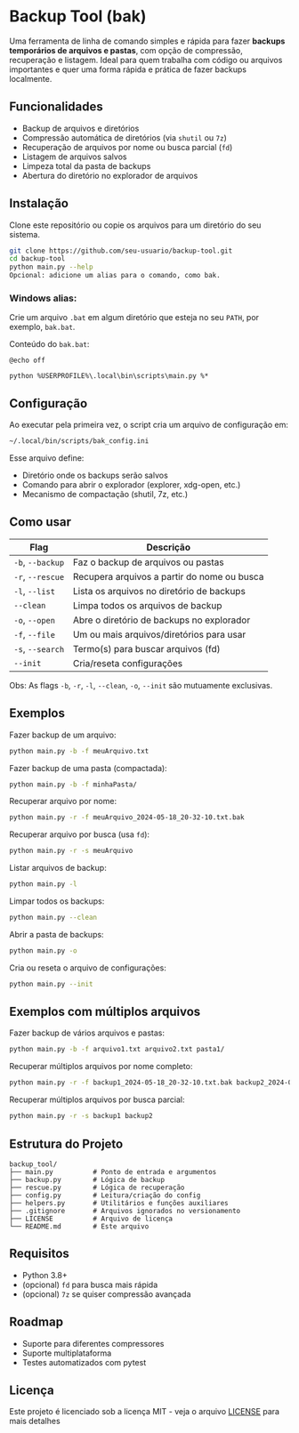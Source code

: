 # Backup Tool (bak)

Uma ferramenta de linha de comando simples e rápida para fazer **backups temporários de arquivos e pastas**, com opção de compressão, recuperação e listagem. Ideal para quem trabalha com código ou arquivos importantes e quer uma forma rápida e prática de fazer backups localmente.

## Funcionalidades

- Backup de arquivos e diretórios
- Compressão automática de diretórios (via `shutil` ou `7z`)
- Recuperação de arquivos por nome ou busca parcial (`fd`)
- Listagem de arquivos salvos
- Limpeza total da pasta de backups
- Abertura do diretório no explorador de arquivos

## Instalação

Clone este repositório ou copie os arquivos para um diretório do seu sistema.

```bash
git clone https://github.com/seu-usuario/backup-tool.git
cd backup-tool
python main.py --help
Opcional: adicione um alias para o comando, como bak.
```

### Windows alias:

Crie um arquivo `.bat` em algum diretório que esteja no seu `PATH`, por exemplo, `bak.bat`.

Conteúdo do `bak.bat`:

```batch
@echo off

python %USERPROFILE%\.local\bin\scripts\main.py %*
```

## Configuração

Ao executar pela primeira vez, o script cria um arquivo de configuração em:

```bash
~/.local/bin/scripts/bak_config.ini
```
Esse arquivo define:

- Diretório onde os backups serão salvos
- Comando para abrir o explorador (explorer, xdg-open, etc.)
- Mecanismo de compactação (shutil, 7z, etc.)

## Como usar

| Flag            | Descrição                                                                            |
|-----------------|------------------------------------------------------------|
| `-b`, `--backup`  | Faz o backup de arquivos ou pastas                           |
| `-r`, `--rescue`  | Recupera arquivos a partir do nome ou busca              |
| `-l`, `--list`    | Lista os arquivos no diretório de backups                          | 
| `--clean`         | Limpa todos os arquivos de backup                                |
| `-o`, `--open`    | Abre o diretório de backups no explorador                  |
| `-f`, `--file`    | Um ou mais arquivos/diretórios para usar                        |
| `-s`, `--search`  | Termo(s) para buscar arquivos (fd)                                |
| `--init`          | Cria/reseta configurações                                    |

Obs: As flags `-b`, `-r`, `-l`, `--clean`, `-o`, `--init` são mutuamente exclusivas.

## Exemplos

Fazer backup de um arquivo:
```bash
python main.py -b -f meuArquivo.txt
```

Fazer backup de uma pasta (compactada):
```bash
python main.py -b -f minhaPasta/
```

Recuperar arquivo por nome:
```bash
python main.py -r -f meuArquivo_2024-05-18_20-32-10.txt.bak
```

Recuperar arquivo por busca (usa `fd`):
```bash
python main.py -r -s meuArquivo
```

Listar arquivos de backup:
```bash
python main.py -l
```

Limpar todos os backups:
```bash
python main.py --clean
```

Abrir a pasta de backups:
```bash
python main.py -o
```

Cria ou reseta o arquivo de configurações:
```bash
python main.py --init
```

## Exemplos com múltiplos arquivos

Fazer backup de vários arquivos e pastas:
```bash
python main.py -b -f arquivo1.txt arquivo2.txt pasta1/
```

Recuperar múltiplos arquivos por nome completo:
```bash
python main.py -r -f backup1_2024-05-18_20-32-10.txt.bak backup2_2024-05-18_2
```

Recuperar múltiplos arquivos por busca parcial:
```bash
python main.py -r -s backup1 backup2
```

## Estrutura do Projeto

```
backup_tool/
├── main.py          # Ponto de entrada e argumentos
├── backup.py        # Lógica de backup
├── rescue.py        # Lógica de recuperação
├── config.py        # Leitura/criação do config
├── helpers.py       # Utilitários e funções auxiliares
├── .gitignore       # Arquivos ignorados no versionamento
├── LICENSE          # Arquivo de licença
└── README.md        # Este arquivo
```

## Requisitos

- Python 3.8+
- (opcional) `fd` para busca mais rápida
- (opcional) `7z` se quiser compressão avançada

## Roadmap

- Suporte para diferentes compressores
- Suporte multiplataforma
- Testes automatizados com pytest

## Licença

Este projeto é licenciado sob a licença MIT - veja o arquivo [LICENSE](LICENSE) para mais detalhes
